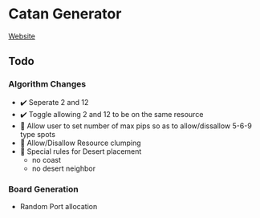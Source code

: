 # Catan Generator
[Website](https://catanmapmaker.com)
## Todo

### Algorithm Changes
- :heavy_check_mark: Seperate 2 and 12
- :heavy_check_mark: Toggle allowing 2 and 12 to be on the same resource
- :black_square_button: Allow user to set number of max pips so as to allow/dissallow 5-6-9 type spots
- :black_square_button: Allow/Disallow Resource clumping
- :black_square_button: Special rules for Desert placement
  - no coast
  - no desert neighbor
### Board Generation
+ Random Port allocation
